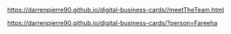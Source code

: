 https://darrenpierre90.github.io/digital-business-cards//meetTheTeam.html

https://darrenpierre90.github.io/digital-business-cards/?person=Fareeha
